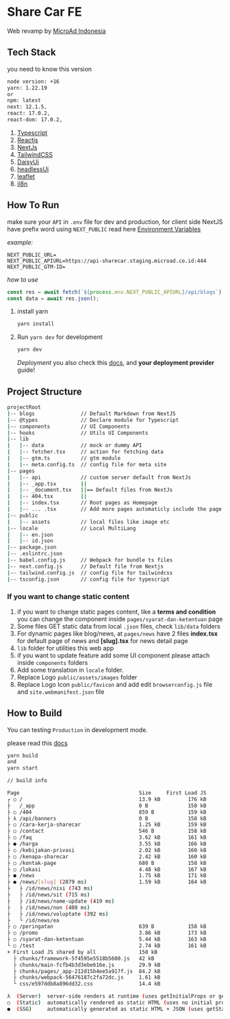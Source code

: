 # Share Car FE

Web revamp by [MicroAd Indonesia](https://microad.co.id/)

## Tech Stack

you need to know this version

```bash
node version: +16
yarn: 1.22.19
or
npm: latest
next: 12.1.5,
react: 17.0.2,
react-dom: 17.0.2,
```

1. [Typescript](https://www.typescriptlang.org/)
2. [Reactjs](https://reactjs.org/)
3. [NextJs](https://nextjs.org/)
4. [TailwindCSS](https://tailwindcss.com/)
5. [DaisyUi](https://daisyui.com/)
6. [headlessUi](https://headlessui.com/)
7. [leaflet](https://react-leaflet.js.org/)
8. [il8n](https://formatjs.io/)

## How To Run

make sure your `API` in `.env` file for dev and production, for client side NextJS have prefix word using `NEXT_PUBLIC` read here [Environment Variables](https://nextjs.org/docs/basic-features/environment-variables)

_example:_

```
NEXT_PUBLIC_URL=
NEXT_PUBLIC_APIURL=https://api-sharecar.staging.microad.co.id:444
NEXT_PUBLIC_GTM-ID=
```

_how to use_

```javascript
const res = await fetch(`${process.env.NEXT_PUBLIC_APIURL}/api/blogs`);
const data = await res.json();
```

1. install yarn
   ```bash
   yarn install
   ```
2. Run `yarn dev` for development
   ```bash
   yarn dev
   ```
   _Deployment_ you also check this [docs](https://nextjs.org/docs/deployment), and **your deployment provider** guide!

## Project Structure

```bash
projectRoot
|-- blogs               // Default Markdown from NextJS
|-- @types              // Declare module for Typescript
|-- components          // UI Components
|-- hooks               // Utils UI Components
|-- lib
|   |-- data            // mock or dummy API
|   |-- fetcher.tsx     // action for fetching data
|   |-- gtm.ts          // gtm module
|   |-- meta.config.ts  // config file for meta site
|-- pages
|   |-- api             // custom server default from NextJs
|   |-- _app.tsx        ||
|   |-- _document.tsx   ||== Default files from NextJs
|   |-- 404.tsx         ||
|   |-- index.tsx       // Root pages as Homepage
|   |-- ... .tsx        // Add more pages automaticly include the page routing
|-- public
|   |-- assets          // local files like image etc
|-- locale              // Local MultiLang
|   |-- en.json
|   |-- id.json
|-- package.json
|-- .eslintrc.json
|-- babel.config.js     // Webpack for bundle ts files
|-- next.config.js      // Default file from Nextjs
|-- tailwind.config.js  // config file for tailwindcss
|-- tsconfig.json       // config file for typescript
```

### If you want to change static content

1. if you want to change static pages content, like a **terms and condition** you can change the component inside `pages/syarat-dan-ketentuan` page
2. Some files GET static data from local `.json` files, check `lib/data` folders
3. For dynamic pages like blog/news, at `pages/news` have 2 files **index.tsx** for default page of news and **[slug].tsx** for news detail page
4. `lib` folder for utilities this web app
5. if you want to update feature add some UI component please attach inside `components` folders
6. Add some translation in `locale` folder.
7. Replace Logo `public/assets/images` folder
8. Replace Logo Icon `public/favicon` and add edit `browserconfig.js` file and `site.webmanifest.json` file

## How to Build

You can testing `Production` in development mode.

please read this [docs](https://nextjs.org/docs/deployment)

```bash
yarn build
and
yarn start

// build info

Page                                       Size     First Load JS
┌ ○ /                                      13.9 kB         176 kB
├   /_app                                  0 B             158 kB
├ ○ /404                                   859 B           159 kB
├ λ /api/banners                           0 B             158 kB
├ ○ /cara-kerja-sharecar                   1.25 kB         159 kB
├ ○ /contact                               546 B           158 kB
├ ○ /faq                                   3.62 kB         161 kB
├ ● /harga                                 3.55 kB         166 kB
├ ○ /kebijakan-privasi                     2.02 kB         160 kB
├ ○ /kenapa-sharecar                       2.42 kB         160 kB
├ ○ /kontak-page                           680 B           158 kB
├ ○ /lokasi                                4.48 kB         167 kB
├ ● /news                                  1.75 kB         171 kB
├ ● /news/[slug] (2879 ms)                 1.59 kB         164 kB
├   ├ /id/news/nisi (743 ms)
├   ├ /id/news/sit (715 ms)
├   ├ /id/news/name-update (419 ms)
├   ├ /id/news/non (408 ms)
├   ├ /id/news/voluptate (392 ms)
├   └ /id/news/ea
├ ○ /peringatan                            639 B           158 kB
├ ○ /promo                                 3.86 kB         173 kB
├ ○ /syarat-dan-ketentuan                  5.44 kB         163 kB
└ ○ /test                                  2.74 kB         161 kB
+ First Load JS shared by all              158 kB
  ├ chunks/framework-5f4595e5518b5600.js   42 kB
  ├ chunks/main-fcfb4b3d3ebe616e.js        29.9 kB
  ├ chunks/pages/_app-212d15b4ee5a917f.js  84.2 kB
  ├ chunks/webpack-56476187c2fa72dc.js     1.61 kB
  └ css/e597ddb8a896dd32.css               14.4 kB

λ  (Server)  server-side renders at runtime (uses getInitialProps or getServerSideProps)
○  (Static)  automatically rendered as static HTML (uses no initial props)
●  (SSG)     automatically generated as static HTML + JSON (uses getStaticProps)
```
